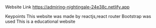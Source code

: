 Website Link
https://admiring-nightingale-24e38c.netlify.app

Keypoints
This website was made by reactjs,react router
Bootstrap was used
This is a educational website
